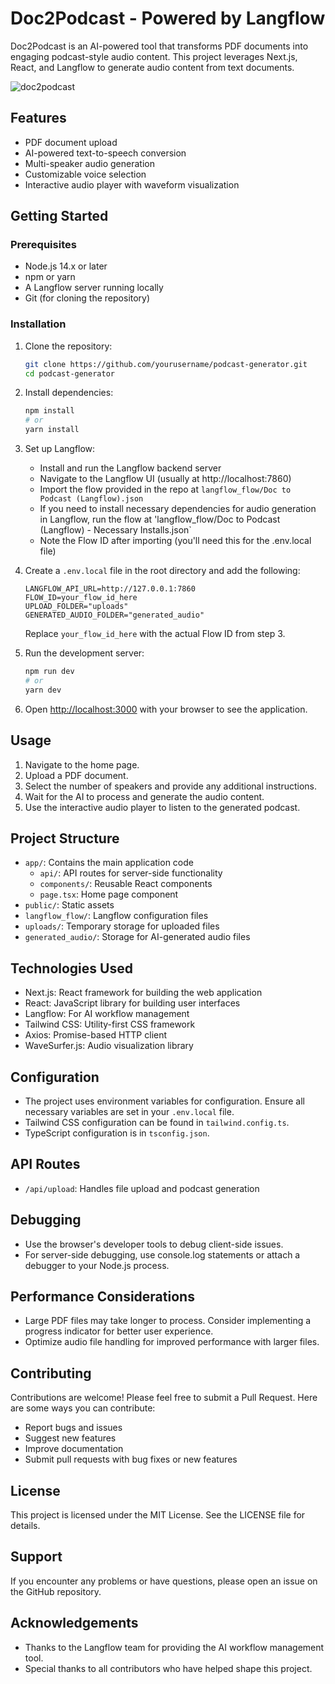 # Doc2Podcast - Powered by Langflow

Doc2Podcast is an AI-powered tool that transforms PDF documents into engaging podcast-style audio content. This project leverages Next.js, React, and Langflow to generate audio content from text documents.

![doc2podcast](https://github.com/user-attachments/assets/31fc60e6-12e3-4e14-933a-1de0721b1d5b)

## Features

* PDF document upload
* AI-powered text-to-speech conversion
* Multi-speaker audio generation
* Customizable voice selection
* Interactive audio player with waveform visualization

## Getting Started

### Prerequisites

* Node.js 14.x or later
* npm or yarn
* A Langflow server running locally
* Git (for cloning the repository)

### Installation

1. Clone the repository:
   ```bash
   git clone https://github.com/yourusername/podcast-generator.git
   cd podcast-generator
   ```

2. Install dependencies:
   ```bash
   npm install
   # or
   yarn install
   ```

3. Set up Langflow:
   * Install and run the Langflow backend server
   * Navigate to the Langflow UI (usually at http://localhost:7860)
   * Import the flow provided in the repo at `langflow_flow/Doc to Podcast (Langflow).json`
   * If you need to install necessary dependencies for audio generation in Langflow, run the flow at 'langflow_flow/Doc to Podcast  (Langflow) - Necessary Installs.json`
   * Note the Flow ID after importing (you'll need this for the .env.local file)

4. Create a `.env.local` file in the root directory and add the following:
   ```
   LANGFLOW_API_URL=http://127.0.0.1:7860
   FLOW_ID=your_flow_id_here
   UPLOAD_FOLDER="uploads"
   GENERATED_AUDIO_FOLDER="generated_audio"
   ```
   Replace `your_flow_id_here` with the actual Flow ID from step 3.

5. Run the development server:
   ```bash
   npm run dev
   # or
   yarn dev
   ```

6. Open [http://localhost:3000](http://localhost:3000) with your browser to see the application.

## Usage

1. Navigate to the home page.
2. Upload a PDF document.
3. Select the number of speakers and provide any additional instructions.
4. Wait for the AI to process and generate the audio content.
5. Use the interactive audio player to listen to the generated podcast.

## Project Structure

* `app/`: Contains the main application code
   * `api/`: API routes for server-side functionality
   * `components/`: Reusable React components
   * `page.tsx`: Home page component
* `public/`: Static assets
* `langflow_flow/`: Langflow configuration files
* `uploads/`: Temporary storage for uploaded files
* `generated_audio/`: Storage for AI-generated audio files

## Technologies Used

* Next.js: React framework for building the web application
* React: JavaScript library for building user interfaces
* Langflow: For AI workflow management
* Tailwind CSS: Utility-first CSS framework
* Axios: Promise-based HTTP client
* WaveSurfer.js: Audio visualization library

## Configuration

* The project uses environment variables for configuration. Ensure all necessary variables are set in your `.env.local` file.
* Tailwind CSS configuration can be found in `tailwind.config.ts`.
* TypeScript configuration is in `tsconfig.json`.

## API Routes

* `/api/upload`: Handles file upload and podcast generation

## Debugging

* Use the browser's developer tools to debug client-side issues.
* For server-side debugging, use console.log statements or attach a debugger to your Node.js process.

## Performance Considerations

* Large PDF files may take longer to process. Consider implementing a progress indicator for better user experience.
* Optimize audio file handling for improved performance with larger files.

## Contributing

Contributions are welcome! Please feel free to submit a Pull Request. Here are some ways you can contribute:

* Report bugs and issues
* Suggest new features
* Improve documentation
* Submit pull requests with bug fixes or new features

## License

This project is licensed under the MIT License. See the LICENSE file for details.

## Support

If you encounter any problems or have questions, please open an issue on the GitHub repository.

## Acknowledgements

* Thanks to the Langflow team for providing the AI workflow management tool.
* Special thanks to all contributors who have helped shape this project.
